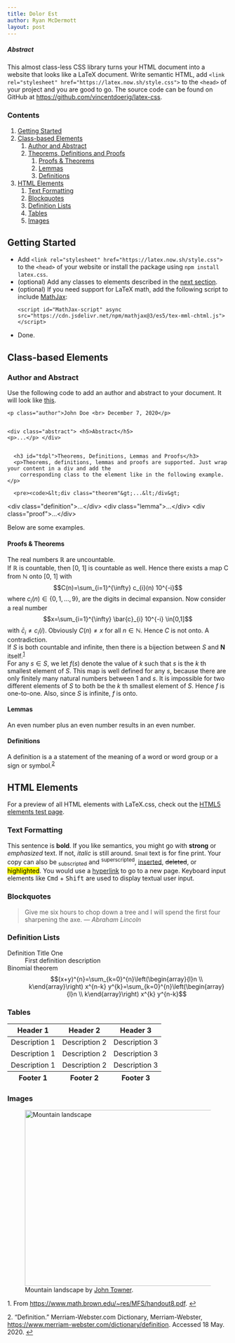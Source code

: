 ```yaml
---
title: Dolor Est
author: Ryan McDermott
layout: post
---
```


 <div class="abstract">
    <h5>Abstract</h5>
    <p>This almost class-less CSS library turns your HTML document into a website that looks like a
      <span class="latex">L<span>a</span>T<span>e</span>X</span>
      document. Write semantic HTML, add
      <code>&lt;link rel="stylesheet" href="https://latex.now.sh/style.css"&gt;</code> to the
      <code>&lt;head&gt;</code> of your project and you are good to go. The source code can be found on GitHub at <a
        href="https://github.com/vincentdoerig/latex-css">https://github.com/vincentdoerig/latex-css</a>.
    </p>
  </div>

  <nav role="navigation" class="toc">
    <h3>Contents</h3>
    <ol>
      <li><a href="#getting-started">Getting Started</a> </li>
      <li><a href="#class-based-elements">Class-based Elements</a>
        <ol>
          <li><a href="#author-abstract">Author and Abstract</a></li>
          <li><a href="#tdpl">Theorems, Definitions and Proofs</a>
            <ol>
              <li><a href="#proofs-theorems">Proofs & Theorems</a></li>
              <li><a href="#lemmas">Lemmas</a></li>
              <li><a href="#definitions">Definitions</a></li>
            </ol>
          </li>
        </ol>
      </li>
      <li><a href="#html-elements">HTML Elements</a>
        <ol>
          <li><a href="#text-formatting">Text Formatting</a></li>
          <li><a href="#blockquotes">Blockquotes</a></li>
          <li><a href="#definition-lists">Definition Lists</a></li>
          <li><a href="#tables">Tables</a></li>
          <li><a href="#images">Images</a></li>
        </ol>
      </li>
    </ol>
  </nav>

  <main>
    <article>
      <h2 id="getting-started">Getting Started</h2>
      <ul>
        <li>Add <code>&lt;link rel="stylesheet" href="https://latex.now.sh/style.css"&gt;</code> to the
          <code>&lt;head&gt;</code> of your website or install the package using <code>npm install latex.css</code>.
        </li>
        <li>(optional) Add any classes to elements described in the <a href="#class-based-elements">next section</a>.
        </li>
        <li>(optional) If you need support for <span class="latex">L<span>a</span>T<span>e</span>X</span> math, add the
          following script to include <a href="https://www.mathjax.org/">MathJax</a>:
          <pre><code>&lt;script id="MathJax-script" async src="https://cdn.jsdelivr.net/npm/mathjax@3/es5/tex-mml-chtml.js"&gt;&lt;/script&gt;</code></pre>
        </li>
        <li>Done.</li>
      </ul>
      <h2 id="class-based-elements">Class-based Elements</h2>
      <h3 id="author-abstract">Author and Abstract</h3>
      <p>Use the following code to add an author and abstract to your document. It will look like <a
          href="#top">this</a>.</p>
      <pre><code>&lt;p class="author"&gt;John Doe &lt;br&gt; December 7, 2020&lt;/p&gt;

&lt;div class="abstract"&gt;
  &lt;h5&gt;Abstract&lt;/h5&gt;
  &lt;p&gt;...&lt;/p&gt;
&lt;/div&gt;</code></pre>

      <h3 id="tdpl">Theorems, Definitions, Lemmas and Proofs</h3>
      <p>Theorems, definitions, lemmas and proofs are supported. Just wrap your content in a div and add the
        corresponding class to the element like in the following example.</p>

      <pre><code>&lt;div class="theorem"&gt;...&lt;/div&gt;
&lt;div class="definition"&gt;...&lt;/div&gt;
&lt;div class="lemma"&gt;...&lt;/div&gt;
&lt;div class="proof"&gt;...&lt;/div&gt;</code></pre>
      <p>Below are some examples.</p>
      <h4 id="proofs-theorems">Proofs & Theorems</h4>
      <div class="theorem">The real numbers $\mathbb{R}$ are uncountable.</div>
      <div class="proof">If $\mathbb{R}$ is countable, then [0, 1] is countable as well. Hence there exists a map
        C from $\mathbb{N}$ onto [0, 1] with $$C(n)=\sum_{i=1}^{\infty} c_{i}(n) 10^{-i}$$ where $c_{i}(n) \in\{0,1,
        \ldots, 9\},$
        are the digits in decimal expansion. Now consider a real
        number
        $$x=\sum_{i=1}^{\infty} \bar{c}_{i} 10^{-i} \in[0,1]$$
        with $\bar{c}_{i} \neq c_{i}(i)$. Obviously $C(n) \neq x$ for all $n \in \mathbb{N} .$ Hence $C$ is not onto. A
        contradiction.</div>
      <div class="theorem">If $S$ is both countable and infinite, then there is a bijection between $S$ and
        $\boldsymbol{N}$ itself.<sup><a href="#fn1" id="ref1">1</a></sup>
      </div>
      <div class="proof">For any $s \in S,$ we let $f(s)$ denote the value of $k$ such that $s$ is the $k$ th
        smallest element of $S .$ This map is well defined for any $s,$ because there are only finitely many natural
        numbers between 1 and $s .$ It is impossible for two different elements of $S$ to both be the $k$ th smallest
        element of $S$. Hence $f$ is one-to-one. Also, since $S$ is infinite, $f$ is onto.</div>
      <h4 id="lemmas">Lemmas</h4>
      <div class="lemma">An even number plus an even number results in an even number.</div>
      <h4 id="definitions">Definitions</h4>
      <div class="definition">A definition is a a statement of the meaning of a word or word group or a sign or
        symbol.<sup><a href="#fn2" id="ref2">2</a></sup></div>
      <h2 id="html-elements">HTML Elements</h2>
      <p>For a preview of all HTML elements with LaTeX.css, check out the <a href="/elements">HTML5 elements test
          page</a>.</p>
      <h3 id="text-formatting">Text Formatting</h3>
      <p>
        This sentence is <b>bold</b>. If you like semantics, you might go with
        <strong>strong</strong> or <em>emphasized</em> text. If not, <i>italic</i> is still
        around. <small>Small</small> text is for fine print. Your copy can also be
        <sub>subscripted</sub> and <sup>superscripted</sup>, <ins>inserted</ins>,
        <del>deleted</del>, or <mark>highlighted</mark>. You would use a
        <a href="#!">hyperlink</a> to go to a new page. Keyboard input elements like <kbd>Cmd</kbd> + <kbd>Shift</kbd>
        are used to display textual user input.
      </p>
      <h3 id="blockquotes">Blockquotes</h3>
      <blockquote>
        Give me six hours to chop down a tree and I will spend the first four sharpening the axe.
        <cite>— Abraham Lincoln</cite>
      </blockquote>
      <h3 id="definition-lists">Definition Lists</h3>
      <dl>
        <dt>Definition Title One</dt>
        <dd>First definition description</dd>
        <dt>Binomial theorem</dt>
        <dd>$$(x+y)^{n}=\sum_{k=0}^{n}\left(\begin{array}{l}n \\ k\end{array}\right) x^{n-k}
          y^{k}=\sum_{k=0}^{n}\left(\begin{array}{l}n \\ k\end{array}\right) x^{k} y^{n-k}$$</dd>
      </dl>
      <h3 id="tables">Tables</h3>
      <table>
        <thead>
          <tr>
            <th>Header 1</th>
            <th>Header 2</th>
            <th>Header 3</th>
          </tr>
        </thead>
        <tfoot>
          <tr>
            <th>Footer 1</th>
            <th>Footer 2</th>
            <th>Footer 3</th>
          </tr>
        </tfoot>
        <tbody>
          <tr>
            <td>Description 1</td>
            <td>Description 2</td>
            <td>Description 3</td>
          </tr>
          <tr>
            <td>Description 1</td>
            <td>Description 2</td>
            <td>Description 3</td>
          </tr>
          <tr>
            <td>Description 1</td>
            <td>Description 2</td>
            <td>Description 3</td>
          </tr>
        </tbody>
      </table>
      <h3 id="images">Images</h3>
      <figure>
        <img src="https://images.unsplash.com/photo-1477346611705-65d1883cee1e?auto=format&fit=crop&w=1000&q=80"
          loading="lazy" alt="Mountain landscape" width="600" height="400">
        <figcaption>Mountain landscape by <a href="https://unsplash.com/@heytowner">John Towner</a>.</figcaption>
      </figure>
      <div class="footnotes">
        <p id="fn1">1. From <a
            href="https://www.math.brown.edu/~res/MFS/handout8.pdf">https://www.math.brown.edu/~res/MFS/handout8.pdf</a>.
          <a href="#ref1" title="Jump back to footnote 1 in the text.">↩</a></p>
        <p id="fn2">2. “Definition.” Merriam-Webster.com Dictionary, Merriam-Webster,
          <a
            href="https://www.merriam-webster.com/dictionary/definition">https://www.merriam-webster.com/dictionary/definition</a>.
          Accessed 18 May. 2020. <a href="#ref2" title="Jump back to footnote 2 in the text.">↩</a></p>
      </div>
    </article>
 </main>
